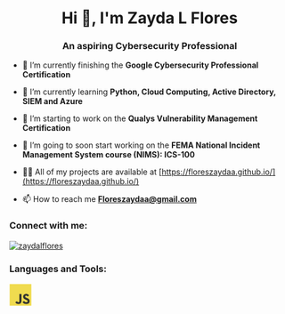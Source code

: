 <h1 align="center">Hi 👋, I'm Zayda L Flores</h1>
<h3 align="center">An aspiring Cybersecurity Professional</h3>

- 🔭 I’m currently finishing the **Google Cybersecurity Professional Certification**

- 🌱 I’m currently learning **Python, Cloud Computing, Active Directory, SIEM and Azure**

- 🔭 I’m starting to work on the **Qualys Vulnerability Management Certification**

- 🌱 I’m going to soon start working on the **FEMA National Incident Management System course (NIMS): ICS-100**

- 👨‍💻 All of my projects are available at [https://floreszaydaa.github.io/](https://floreszaydaa.github.io/)

- 📫 How to reach me **Floreszaydaa@gmail.com**

<h3 align="left">Connect with me:</h3>
<p align="left">
<a href="https://linkedin.com/in/zaydalflores" target="blank"><img align="center" src="https://raw.githubusercontent.com/rahuldkjain/github-profile-readme-generator/master/src/images/icons/Social/linked-in-alt.svg" alt="zaydalflores" height="30" width="40" /></a>
</p>

<h3 align="left">Languages and Tools:</h3>
<p align="left"> <a href="https://developer.mozilla.org/en-US/docs/Web/JavaScript" target="_blank" rel="noreferrer"> <img src="https://raw.githubusercontent.com/devicons/devicon/master/icons/javascript/javascript-original.svg" alt="javascript" width="40" height="40"/> </a> </p>
